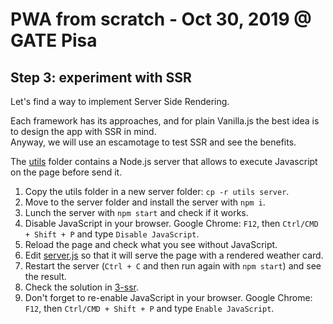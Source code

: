 # PWA from scratch - Oct 30, 2019 @ GATE Pisa

## Step 3: experiment with SSR
Let's find a way to implement Server Side Rendering.

Each framework has its approaches, and for plain Vanilla.js the best idea is to design the app with SSR in mind.  
Anyway, we will use an escamotage to test SSR and see the benefits.

The [utils](utils) folder contains a Node.js server that allows to execute Javascript on the page before send it.
1. Copy the utils folder in a new server folder: `cp -r utils server`.
2. Move to the server folder and install the server with `npm i`.
3. Lunch the server with `npm start` and check if it works.
4. Disable JavaScript in your browser. Google Chrome: `F12`, then `Ctrl/CMD + Shift + P` and type `Disable JavaScript`.
5. Reload the page and check what you see without JavaScript.
6. Edit [server.js](utils/server.js) so that it will serve the page with a rendered weather card.
7. Restart the server (`Ctrl + C` and then run again with `npm start`) and see the result.
8. Check the solution in [3-ssr](../3-ssr).
9. Don't forget to re-enable JavaScript in your browser. Google Chrome: `F12`, then `Ctrl/CMD + Shift + P` and type `Enable JavaScript`.
